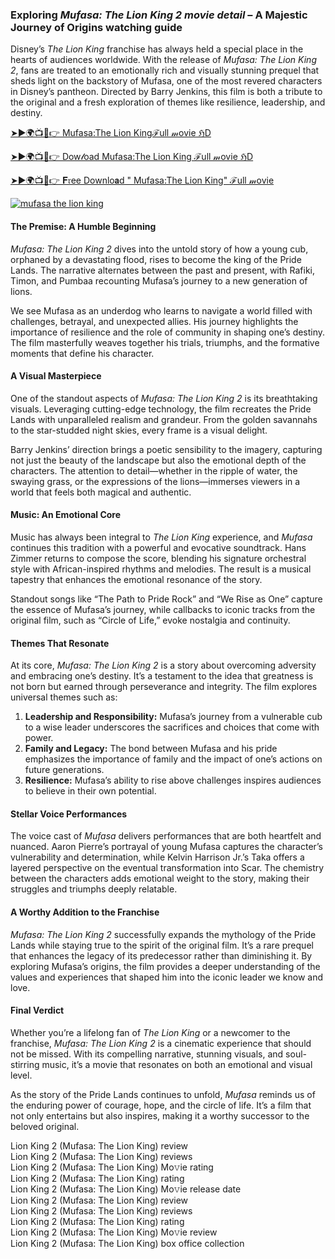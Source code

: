 ### **Exploring *Mufasa: The Lion King 2 movie detail* – A Majestic Journey of Origins watching guide**

Disney’s *The Lion King* franchise has always held a special place in the hearts of audiences worldwide. With the release of *Mufasa: The Lion King 2*, fans are treated to an emotionally rich and visually stunning prequel that sheds light on the backstory of Mufasa, one of the most revered characters in Disney’s pantheon. Directed by Barry Jenkins, this film is both a tribute to the original and a fresh exploration of themes like resilience, leadership, and destiny.


[➤►🌍📺📱👉 Mufasa:The Lion Kingℱull 𝓂ovie ℌD](https://abinaprime.blogspot.com/2025/01/bestplatforms.html)

[➤►🌍📺📱👉 Dow𝓁oad  Mufasa:The Lion King ℱull 𝓂ovie ℌD](https://abinaprime.blogspot.com/2025/01/bestplatforms.html)

[➤►🌍📺📱👉 𝐅𝔯ee Downlo𝗮d " Mufasa:The Lion King"  ℱull 𝓂ovie](https://abinaprime.blogspot.com/2025/01/bestplatforms.html)


[![mufasa the lion king](https://github.com/user-attachments/assets/ca7e0f0d-1a10-4ee2-a553-13c997ad2794)](https://abinaprime.blogspot.com/2025/01/bestplatforms.html)


#### **The Premise: A Humble Beginning**

*Mufasa: The Lion King 2* dives into the untold story of how a young cub, orphaned by a devastating flood, rises to become the king of the Pride Lands. The narrative alternates between the past and present, with Rafiki, Timon, and Pumbaa recounting Mufasa’s journey to a new generation of lions.

We see Mufasa as an underdog who learns to navigate a world filled with challenges, betrayal, and unexpected allies. His journey highlights the importance of resilience and the role of community in shaping one’s destiny. The film masterfully weaves together his trials, triumphs, and the formative moments that define his character.

#### **A Visual Masterpiece**

One of the standout aspects of *Mufasa: The Lion King 2* is its breathtaking visuals. Leveraging cutting-edge technology, the film recreates the Pride Lands with unparalleled realism and grandeur. From the golden savannahs to the star-studded night skies, every frame is a visual delight.

Barry Jenkins’ direction brings a poetic sensibility to the imagery, capturing not just the beauty of the landscape but also the emotional depth of the characters. The attention to detail—whether in the ripple of water, the swaying grass, or the expressions of the lions—immerses viewers in a world that feels both magical and authentic.

#### **Music: An Emotional Core**

Music has always been integral to *The Lion King* experience, and *Mufasa* continues this tradition with a powerful and evocative soundtrack. Hans Zimmer returns to compose the score, blending his signature orchestral style with African-inspired rhythms and melodies. The result is a musical tapestry that enhances the emotional resonance of the story.

Standout songs like “The Path to Pride Rock” and “We Rise as One” capture the essence of Mufasa’s journey, while callbacks to iconic tracks from the original film, such as “Circle of Life,” evoke nostalgia and continuity.

#### **Themes That Resonate**

At its core, *Mufasa: The Lion King 2* is a story about overcoming adversity and embracing one’s destiny. It’s a testament to the idea that greatness is not born but earned through perseverance and integrity. The film explores universal themes such as:

1. **Leadership and Responsibility:** Mufasa’s journey from a vulnerable cub to a wise leader underscores the sacrifices and choices that come with power.  
2. **Family and Legacy:** The bond between Mufasa and his pride emphasizes the importance of family and the impact of one’s actions on future generations.  
3. **Resilience:** Mufasa’s ability to rise above challenges inspires audiences to believe in their own potential.

#### **Stellar Voice Performances**

The voice cast of *Mufasa* delivers performances that are both heartfelt and nuanced. Aaron Pierre’s portrayal of young Mufasa captures the character’s vulnerability and determination, while Kelvin Harrison Jr.’s Taka offers a layered perspective on the eventual transformation into Scar. The chemistry between the characters adds emotional weight to the story, making their struggles and triumphs deeply relatable.

#### **A Worthy Addition to the Franchise**

*Mufasa: The Lion King 2* successfully expands the mythology of the Pride Lands while staying true to the spirit of the original film. It’s a rare prequel that enhances the legacy of its predecessor rather than diminishing it. By exploring Mufasa’s origins, the film provides a deeper understanding of the values and experiences that shaped him into the iconic leader we know and love.

#### **Final Verdict**

Whether you’re a lifelong fan of *The Lion King* or a newcomer to the franchise, *Mufasa: The Lion King 2* is a cinematic experience that should not be missed. With its compelling narrative, stunning visuals, and soul-stirring music, it’s a movie that resonates on both an emotional and visual level.

As the story of the Pride Lands continues to unfold, *Mufasa* reminds us of the enduring power of courage, hope, and the circle of life. It’s a film that not only entertains but also inspires, making it a worthy successor to the beloved original.

Lion King 2 (Mufasa: The Lion King) review  
Lion King 2 (Mufasa: The Lion King) reviews  
Lion King 2 (Mufasa: The Lion King) Mo𝚟ie rating  
Lion King 2 (Mufasa: The Lion King) rating  
Lion King 2 (Mufasa: The Lion King) Mo𝚟ie release date  
Lion King 2 (Mufasa: The Lion King) review  
Lion King 2 (Mufasa: The Lion King) reviews  
Lion King 2 (Mufasa: The Lion King) rating  
Lion King 2 (Mufasa: The Lion King) Mo𝚟ie review  
Lion King 2 (Mufasa: The Lion King) box office collection
